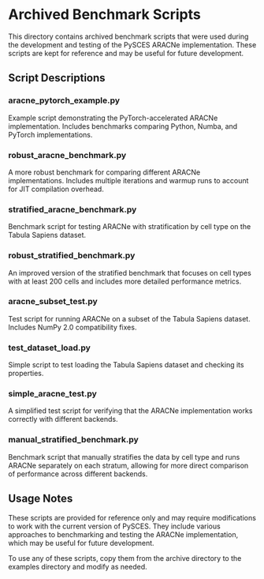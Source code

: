 # Archived Benchmark Scripts

This directory contains archived benchmark scripts that were used during the development and testing of the PySCES ARACNe implementation. These scripts are kept for reference and may be useful for future development.

## Script Descriptions

### aracne_pytorch_example.py
Example script demonstrating the PyTorch-accelerated ARACNe implementation. Includes benchmarks comparing Python, Numba, and PyTorch implementations.

### robust_aracne_benchmark.py
A more robust benchmark for comparing different ARACNe implementations. Includes multiple iterations and warmup runs to account for JIT compilation overhead.

### stratified_aracne_benchmark.py
Benchmark script for testing ARACNe with stratification by cell type on the Tabula Sapiens dataset.

### robust_stratified_benchmark.py
An improved version of the stratified benchmark that focuses on cell types with at least 200 cells and includes more detailed performance metrics.

### aracne_subset_test.py
Test script for running ARACNe on a subset of the Tabula Sapiens dataset. Includes NumPy 2.0 compatibility fixes.

### test_dataset_load.py
Simple script to test loading the Tabula Sapiens dataset and checking its properties.

### simple_aracne_test.py
A simplified test script for verifying that the ARACNe implementation works correctly with different backends.

### manual_stratified_benchmark.py
Benchmark script that manually stratifies the data by cell type and runs ARACNe separately on each stratum, allowing for more direct comparison of performance across different backends.

## Usage Notes

These scripts are provided for reference only and may require modifications to work with the current version of PySCES. They include various approaches to benchmarking and testing the ARACNe implementation, which may be useful for future development.

To use any of these scripts, copy them from the archive directory to the examples directory and modify as needed.
